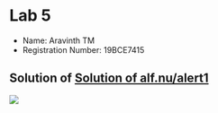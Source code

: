 # Lab 5

- Name: Aravinth TM
- Registration Number: 19BCE7415

## Solution of [Solution of alf.nu/alert1](alf.nu/alert1)

![](https://linx.batsense.net/selif/xss.png)
